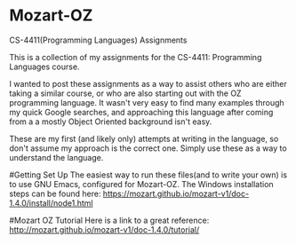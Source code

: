 # Mozart-OZ
CS-4411(Programming Languages) Assignments

This is a collection of my assignments for the CS-4411: Programming Languages course.

I wanted to post these assignments as a way to assist others who are either taking a similar course, or who are also starting out with the OZ programming language.
It wasn't very easy to find many examples through my quick Google searches, and approaching this language after coming from a a mostly Object Oriented background isn't easy.

These are my first (and likely only) attempts at writing in the language, so don't assume my approach is the correct one.  Simply use these as a way to understand the language.

#Getting Set Up
The easiest way to run these files(and to write your own) is to use GNU Emacs, configured for Mozart-OZ. The Windows installation steps can be found here:
https://mozart.github.io/mozart-v1/doc-1.4.0/install/node1.html




#Mozart OZ Tutorial
Here is a link to a great reference:
http://mozart.github.io/mozart-v1/doc-1.4.0/tutorial/

